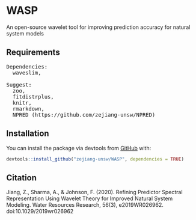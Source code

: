 # WASP

An open-source wavelet tool for improving prediction accuracy for natural system models

## Requirements
<pre>
Dependencies:
  waveslim,

Suggest:
  zoo,
  fitdistrplus,
  knitr,
  rmarkdown,
  NPRED (https://github.com/zejiang-unsw/NPRED)
</pre>

## Installation

You can install the package via devtools from [GitHub](https://github.com/) with:

``` r
devtools::install_github("zejiang-unsw/WASP", dependencies = TRUE)
```

## Citation
Jiang, Z., Sharma, A., & Johnson, F. (2020). Refining Predictor Spectral Representation Using Wavelet Theory for Improved Natural System Modeling. Water Resources Research, 56(3), e2019WR026962. doi:10.1029/2019wr026962

